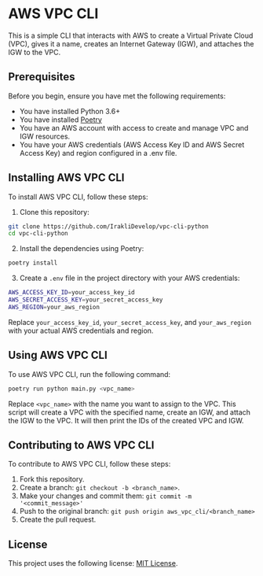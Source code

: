 # AWS VPC CLI

This is a simple CLI that interacts with AWS to create a Virtual Private Cloud (VPC), gives it a name, creates an Internet Gateway (IGW), and attaches the IGW to the VPC.

## Prerequisites

Before you begin, ensure you have met the following requirements:

- You have installed Python 3.6+
- You have installed [Poetry](https://python-poetry.org/)
- You have an AWS account with access to create and manage VPC and IGW resources.
- You have your AWS credentials (AWS Access Key ID and AWS Secret Access Key) and region configured in a .env file.

## Installing AWS VPC CLI

To install AWS VPC CLI, follow these steps:

1. Clone this repository:

```bash
git clone https://github.com/IrakliDevelop/vpc-cli-python
cd vpc-cli-python
```

2. Install the dependencies using Poetry:

```bash
poetry install
```

3. Create a `.env` file in the project directory with your AWS credentials:

```bash
AWS_ACCESS_KEY_ID=your_access_key_id
AWS_SECRET_ACCESS_KEY=your_secret_access_key
AWS_REGION=your_aws_region
```

Replace `your_access_key_id`, `your_secret_access_key`, and `your_aws_region` with your actual AWS credentials and region.

## Using AWS VPC CLI

To use AWS VPC CLI, run the following command:

```bash
poetry run python main.py <vpc_name>
```

Replace `<vpc_name>` with the name you want to assign to the VPC. This script will create a VPC with the specified name, create an IGW, and attach the IGW to the VPC. It will then print the IDs of the created VPC and IGW.

## Contributing to AWS VPC CLI

To contribute to AWS VPC CLI, follow these steps:

1. Fork this repository.
2. Create a branch: `git checkout -b <branch_name>`.
3. Make your changes and commit them: `git commit -m '<commit_message>'`
4. Push to the original branch: `git push origin aws_vpc_cli/<branch_name>`
5. Create the pull request.

## License

This project uses the following license: [MIT License](https://opensource.org/license/mit/).
